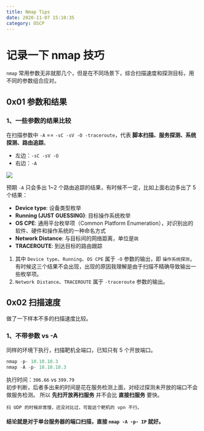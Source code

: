 ```yaml
---
title: Nmap Tips
date: 2020-11-07 15:10:35
category: OSCP
---
```


# 记录一下 nmap 技巧

`nmap` 常用参数无非就那几个，但是在不同场景下，综合扫描速度和探测目标，用不同的参数组合应对。

## 0x01 参数和结果

### 1、一些参数的结果比较
在扫描参数中 `-A` == `-sC -sV -O -traceroute`，代表 **脚本扫描、服务探测、系统探测、路由追踪**。
- 左边：`-sC -sV -O`
- 右边：`-A`

![](./1.png)

预期 `-A` 只会多出 1~2 个路由追踪的结果，有时候不一定，比如上面右边多出了 5 个结果：
- **Device type**: 设备类型枚举
- **Running (JUST GUESSING)**: 目标操作系统枚举
- **OS CPE**: 通用平台枚举项（Common Platform Enumeration），对识别出的软件、硬件和操作系统的一种命名方式
- **Network Distance**: 与目标间的网络距离，单位是`跳`
- **TRACEROUTE**: 到达目标的路由跟踪

1. 其中 `Device type`、`Running`、`OS CPE` 属于 `-O` 参数的输出，即 `操作系统探测`，有时候这三个结果不会出现，出现的原因我理解是由于扫描不精确导致输出一些枚举项。
2. `Network Distance`、`TRACEROUTE` 属于 `-traceroute` 参数的输出。

## 0x02 扫描速度

做了一下样本不多的扫描速度比较。

### 1、不带参数 vs -A

同样的环境下执行，扫描靶机全端口，已知只有 5 个开放端口。
``` java
nmap -p- 10.10.10.3
nmap -A -p- 10.10.10.3
```
执行时间：`306.66` vs `399.79`  
初步判断，后者多出来的时间是花在服务检测上面，对经过探测未开放的端口不会做服务检测。
所以 **先扫开放再扫服务** 并不会比 **直接扫服务** 要快。

`扫 UDP 的时候非常慢，还没对比过，可能这个靶机的 vpn 不行。`
#### 结论就是对于单台服务器的端口扫描，直接 `nmap -A -p- IP` 就好。